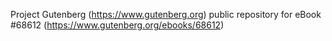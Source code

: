 Project Gutenberg (https://www.gutenberg.org) public repository for
eBook #68612 (https://www.gutenberg.org/ebooks/68612)
